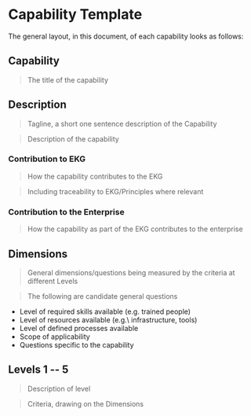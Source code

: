 # Capability Template

The general layout, in this document, of each capability looks as follows:

## Capability

> The title of the capability

## Description

> Tagline, a short one sentence description of the Capability

> Description of the capability

### Contribution to EKG

> How the capability contributes to the EKG

> Including traceability to EKG/Principles where relevant

### Contribution to the Enterprise

> How the capability as part of the EKG contributes to the enterprise

## Dimensions

> General dimensions/questions being measured by the criteria at different Levels

> The following are candidate general questions

- Level of required skills available (e.g. trained people)
- Level of resources available (e.g.\ infrastructure, tools)
- Level of defined processes available
- Scope of applicability
- Questions specific to the capability

## Levels 1 -- 5

> Description of level

> Criteria, drawing on the Dimensions
